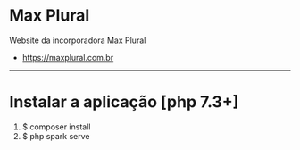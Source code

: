 # Max Plural
Website da incorporadora Max Plural
- https://maxplural.com.br

---
# Instalar a aplicação [php 7.3+]

1) $ composer install
2) $ php spark serve
